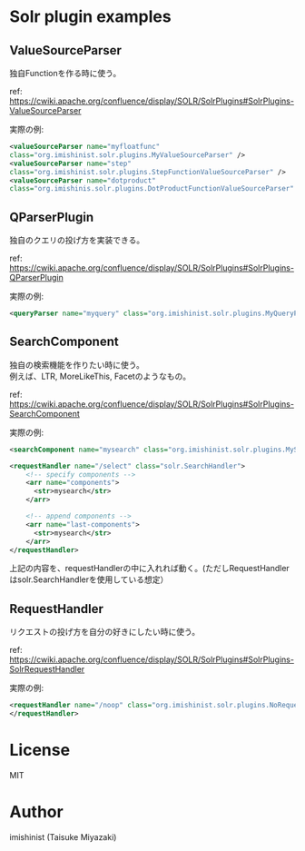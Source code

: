 # Solr plugin examples

## ValueSourceParser

独自Functionを作る時に使う。

ref: https://cwiki.apache.org/confluence/display/SOLR/SolrPlugins#SolrPlugins-ValueSourceParser

実際の例:
```xml:solrconfig.xml
<valueSourceParser name="myfloatfunc"
class="org.imishinist.solr.plugins.MyValueSourceParser" />
<valueSourceParser name="step"
class="org.imishinist.solr.plugins.StepFunctionValueSourceParser" />
<valueSourceParser name="dotproduct"
class="org.imishinis.solr.plugins.DotProductFunctionValueSourceParser" />
```

## QParserPlugin

独自のクエリの投げ方を実装できる。

ref: https://cwiki.apache.org/confluence/display/SOLR/SolrPlugins#SolrPlugins-QParserPlugin

実際の例:
```xml:solrconfig.xml
<queryParser name="myquery" class="org.imishinist.solr.plugins.MyQueryParserPlugin" />
```

## SearchComponent

独自の検索機能を作りたい時に使う。  
例えば、LTR, MoreLikeThis, Facetのようなもの。

ref: https://cwiki.apache.org/confluence/display/SOLR/SolrPlugins#SolrPlugins-SearchComponent

実際の例:
```xml:solrconfig.xml
<searchComponent name="mysearch" class="org.imishinist.solr.plugins.MySearchComponent" />

<requestHandler name="/select" class="solr.SearchHandler">
    <!-- specify components -->
    <arr name="components">
      <str>mysearch</str>
    </arr>

    <!-- append components -->
    <arr name="last-components">
      <str>mysearch</str>
    </arr>
</requestHandler>
```

上記の内容を、requestHandlerの中に入れれば動く。(ただしRequestHandlerはsolr.SearchHandlerを使用している想定）

## RequestHandler

リクエストの投げ方を自分の好きにしたい時に使う。

ref: https://cwiki.apache.org/confluence/display/SOLR/SolrPlugins#SolrPlugins-SolrRequestHandler

実際の例:
```xml:solrconfig.xml
<requestHandler name="/noop" class="org.imishinist.solr.plugins.NoRequestHandler">
</requestHandler>
```

# License

MIT

# Author

imishinist (Taisuke Miyazaki)
